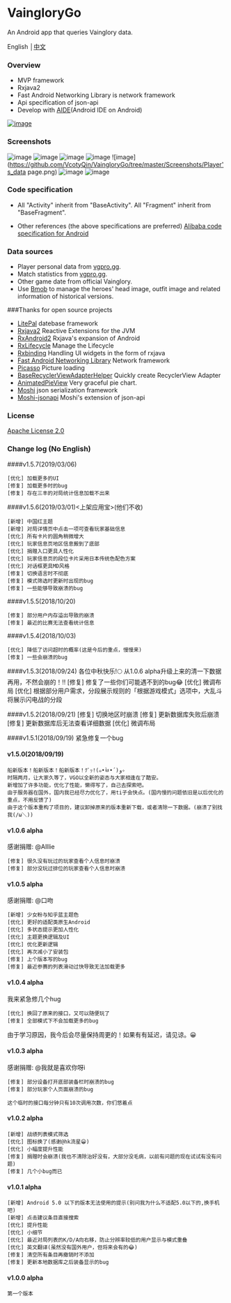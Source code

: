 # VaingloryGo
An Android app that queries Vainglory data.

English │[中文](https://github.com/VcotyQin/VaingloryGo/blob/master/README-cn.md)

### Overview
- MVP framework
- Rxjava2
- Fast Android Networking Library is network framework
- Api specification of json-api
- Develop with [AIDE](https://www.android-ide.com/)(Android IDE on Android)


[![image](https://github.com/VcotyQin/VaingloryGo/tree/master/Screenshots/coolapk.png)](https://www.coolapk.com/apk/vcoty.vainglory.go)

### Screenshots
![image](https://github.com/VcotyQin/VaingloryGo/tree/master/Screenshots/Search_page.png)
![image](https://github.com/VcotyQin/VaingloryGo/tree/master/Screenshots/Main.png)
![image](https://github.com/VcotyQin/VaingloryGo/tree/master/Screenshots/Match.png)
![image](https://github.com/VcotyQin/VaingloryGo/tree/master/Screenshots/player.png)
![image](https://github.com/VcotyQin/VaingloryGo/tree/master/Screenshots/Player's_data page.png)
![image](https://github.com/VcotyQin/VaingloryGo/tree/master/Screenshots/Search_page.png)
![image](https://github.com/VcotyQin/VaingloryGo/tree/master/Screenshots/Settings.png)


### Code specification
- All "Activity" inherit from "BaseActivity". All "Fragment" inherit from "BaseFragment".

- Other references (the above specifications are preferred) [Alibaba code specification for Android](https://www.jianshu.com/p/f5a55dff62f0)

### Data sources
- Player personal data from [vgpro.gg](vgpro.gg).
- Match statistics from [vgpro.gg](vgpro.gg).
- Other game date from official Vainglory.
- Use [Bmob](bmob.cn) to manage the heroes' head image, outfit image and related information of historical versions.

###Thanks for open source projects
- [LitePal](https://github.com/LitePalFramework/LitePal.git) datebase framework
- [Rxjava2](https://github.com/ReactiveX/RxJava.git) Reactive Extensions for the JVM
- [RxAndroid2](https://github.com/ReactiveX/RxAndroid.git) Rxjava's expansion of Android
- [RxLifecycle](https://github.com/trello/RxLifecycle.git) Manage the Lifecycle
- [Rxbinding](https://github.com/JakeWharton/RxBinding.git) Handling UI widgets in the form of rxjava
- [Fast Android Networking Library](https://github.com/amitshekhariitbhu/Fast-Android-Networking.git) Network framework
- [Picasso](https://github.com/square/picasso.git) Picture loading
- [BaseRecyclerViewAdapterHelper](https://github.com/CymChad/BaseRecyclerViewAdapterHelper.git) Quickly create RecyclerView Adapter
- [AnimatedPieView](https://github.com/razerdp/AnimatedPieView.git) Very graceful pie chart.
- [Moshi](https://github.com/square/moshi.git) json serialization framework
- [Moshi-jsonapi](https://github.com/kamikat/moshi-jsonapi.git) Moshi's extension of json-api

### License
[Apache License 2.0](https://github.com/VcotyQin/VaingloryGo/blob/master/LICENSE)

### Change log (No English)
####v1.5.7(2019/03/06)
```
[优化] 加载更多的UI
[修复] 加载更多时的bug
[修复] 存在三丰的对局统计信息加载不出来
```
####v1.5.6(2019/03/01)<上架应用宝>(他们不收)
````
[新增] 中国红主题
[新增] 对局详情页中点击一项可查看玩家基础信息
[优化] 所有卡片的圆角稍微增大
[优化] 玩家信息页地区信息搬到了底部
[优化] 捐赠入口更具人性化
[优化] 玩家信息页的段位卡片采用日本传统色配色方案
[优化] 对话框更具MD风格
[修复] 切换语言时不彻底
[修复] 模式筛选时更新时出现的bug
[修复] 一些能够导致崩溃的bug
````

####v1.5.5(2018/10/20)
````
[修复] 部分用户内存溢出导致的崩溃
[修复] 最近的比赛无法查看统计信息
````

####v1.5.4(2018/10/03)
````
[优化] 降低了访问超时的概率(这是今后的重点，慢慢来)
[修复] 一些会崩溃的bug
````

####v1.5.3(2018/09/24)
各位中秋快乐!🌕
从1.0.6 alpha升级上来的清一下数据再用，不然会崩的！!!
    [修复] 修复了一些你们可能遇不到的bug😂
    [优化] 微调布局
    [优化] 根据部分用户需求，分段展示规则的「根据游戏模式」选项中，大乱斗将展示闪电战的分段

####v1.5.2(2018/09/21)
    [修复] 切换地区时崩溃
    [修复] 更新数据库失败后崩溃
    [修复] 更新数据库后无法查看详细数据
    [优化] 微调布局

####v1.5.1(2018/09/19)
    紧急修复一个bug

#### v1.5.0(2018/09/19)
    船新版本！船新版本！船新版本！ｸﾞｯ!(๑•̀ㅂ•́)و✧
    时隔两月，让大家久等了，VGO以全新的姿态与大家相逢在了酷安。
    新增加了许多功能，优化了性能，懒得写了，自己去探索吧。
    由于服务器在国外，国内我已经尽力优化了，用ti子会快点。(国内慢的问题依旧是以后优化的重点，不用反馈了)
    由于这个版本重构了项目的，建议卸掉原来的版本重新下载，或者清除一下数据。(崩溃了别找我(/ω＼))

#### v1.0.6 alpha 
感谢捐赠:
    @Alllie

    [修复] 很久没有玩过的玩家查看个人信息时崩溃
    [修复] 部分没玩过排位的玩家查看个人信息时崩溃

#### v1.0.5 alpha
感谢捐赠:
    @口吻

    [新增] 少女粉与知乎蓝主题色
    [优化] 更好的适配类原生Android
    [优化] 多状态提示更加人性化
    [优化] 主题更换逻辑及UI
    [优化] 优化更新逻辑
    [优化] 再次减小了安装包
    [修复] 上个版本写的bug
    [修复] 最近参赛的列表滑动过快导致无法加载更多

#### v1.0.4 alpha
我来紧急修几个hug

    [优化] 换回了原来的接口，又可以随便玩了
    [修复] 全部模式下不会加载更多的bug

由于学习原因，我今后会尽量保持周更的！如果有有延迟，请见谅。😀

#### v1.0.3 alpha
感谢捐赠:
    @我就是喜欢你呀i

    [修复] 部分设备打开底部装备栏时崩溃的bug
    [修复] 部分玩家个人页面崩溃的bug

    这个临时的接口每分钟只有10次调用次数，你们悠着点

#### v1.0.2 alpha
    [新增] 战绩列表模式筛选
    [优化] 图标换了(感谢@hk流星😀)
    [优化] 小幅度提升性能
    [修复] 捐赠时会崩溃(我也不清除治好没有，大部分没毛病，以前有问题的现在试试有没有问题)
    [修复] 几个小bug而已

#### v1.0.1 alpha
    [新增] Android 5.0 以下的版本无法使用的提示(别问我为什么不适配5.0以下的,换手机吧)
    [新增] 点击建议条目直接搜索
    [优化] 提升性能
    [优化] 小细节
    [优化] 最近对局列表的K/D/A向右移，防止分辨率较低的用户显示与模式重叠
    [优化] 英文翻译(虽然没有国外用户，但将来会有的😂)
    [修复] 清空所有条目再撤销时不添加
    [修复] 更新本地数据库之后装备显示的bug

#### v1.0.0 alpha
    第一个版本
